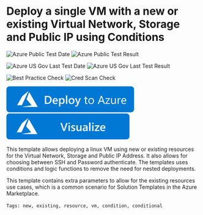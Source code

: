 # Deploy a single VM with a new or existing Virtual Network, Storage and Public IP using Conditions

![Azure Public Test Date](https://azurequickstartsservice.blob.core.windows.net/badges/201-vm-new-or-existing-conditions/PublicLastTestDate.svg)
![Azure Public Test Result](https://azurequickstartsservice.blob.core.windows.net/badges/201-vm-new-or-existing-conditions/PublicDeployment.svg)

![Azure US Gov Last Test Date](https://azurequickstartsservice.blob.core.windows.net/badges/201-vm-new-or-existing-conditions/FairfaxLastTestDate.svg)
![Azure US Gov Last Test Result](https://azurequickstartsservice.blob.core.windows.net/badges/201-vm-new-or-existing-conditions/FairfaxDeployment.svg)

![Best Practice Check](https://azurequickstartsservice.blob.core.windows.net/badges/201-vm-new-or-existing-conditions/BestPracticeResult.svg)
![Cred Scan Check](https://azurequickstartsservice.blob.core.windows.net/badges/201-vm-new-or-existing-conditions/CredScanResult.svg)

[![Deploy To Azure](https://raw.githubusercontent.com/Azure/azure-quickstart-templates/master/1-CONTRIBUTION-GUIDE/images/deploytoazure.svg?sanitize=true)](https://portal.azure.com/#create/Microsoft.Template/uri/https%3A%2F%2Fraw.githubusercontent.com%2FAzure%2Fazure-quickstart-templates%2Fmaster%2F201-vm-new-or-existing-conditions%2Fazuredeploy.json)
[![Visualize](https://raw.githubusercontent.com/Azure/azure-quickstart-templates/master/1-CONTRIBUTION-GUIDE/images/visualizebutton.svg?sanitize=true)](http://armviz.io/#/?load=https%3A%2F%2Fraw.githubusercontent.com%2FAzure%2Fazure-quickstart-templates%2Fmaster%2F201-vm-new-or-existing-conditions%2Fazuredeploy.json)

This template allows deploying a linux VM using new or existing resources for
the Virtual Network, Storage and Public IP Address. It also allows for choosing
between SSH and Password authenticate. The templates uses conditions and logic
functions to remove the need for nested deployments.

This template contains extra parameters to allow for the existing resources use
cases, which is a common scenario for Solution Templates in the Azure
Marketplace.

`Tags: new, existing, resource, vm, condition, conditional`
